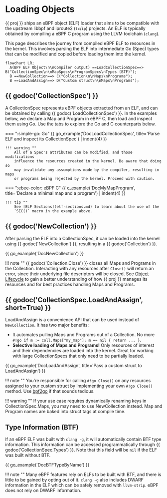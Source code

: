 # Loading Objects

{{ proj }} ships an eBPF object (ELF) loader that aims to be compatible with the
upstream libbpf and iproute2 (`tc`/`ip`) projects. An ELF is typically obtained
by compiling a eBPF C program using the LLVM toolchain (`clang`).

This page describes the journey from compiled eBPF ELF to resources in the
kernel. This involves parsing the ELF into intermediate Go (Spec) types that
can be modified and copied before loading them into the kernel.

```mermaid
flowchart LR;
  A(BPF ELF Object\n\nCompiler output) ==LoadCollectionSpec==> B("CollectionSpec\n\nMapSpecs\nProgramSpecs\nTypes (BTF)");
  B ==NewCollection==> C("Collection\n\nMaps\nPrograms");
  B ==LoadAndAssign==> D("Custom struct\n\nMaps\nPrograms");
```

## {{ godoc('CollectionSpec') }}

A CollectionSpec represents eBPF objects extracted from an ELF, and can be
obtained by calling {{ godoc('LoadCollectionSpec') }}. In the examples below, we
declare a Map and Program in eBPF C, then load and inspect them using Go. Use
the tabs to explore the Go and C counterparts below.

=== ":simple-go: Go"
    {{ go_example('DocLoadCollectionSpec', title='Parse ELF and inspect its CollectionSpec') | indent(4) }}

    !!! warning ""
        All of a Spec's attributes can be modified, and those modifications
        influence the resources created in the kernel. Be aware that doing so
        may invalidate any assumptions made by the compiler, resulting in maps
        or programs being rejected by the kernel. Proceed with caution.

=== ":ebee-color: eBPF C"
    {{ c_example('DocMyMapProgram', title='Declare a minimal map and a program') | indent(4) }}

    !!! tip ""
        See [ELF Sections](elf-sections.md) to learn about the use of the
        `SEC()` macro in the example above.

## {{ godoc('NewCollection') }}

After parsing the ELF into a CollectionSpec, it can be loaded into the kernel
using {{ godoc('NewCollection') }}, resulting in a {{ godoc('Collection') }}.

{{ go_example('DocNewCollection') }}

!!! note ""
    {{ godoc('Collection.Close') }} closes all Maps and Programs in the
    Collection. Interacting with any resources after `Close()` will return an
    error, since their underlying file descriptors will be closed. See [Object
    Lifecycle](object-lifecycle.md) to gain a better understanding of how {{
    proj }} manages its resources and for best practices handling Maps and
    Programs.

## {{ godoc('CollectionSpec.LoadAndAssign', short=True) }}

LoadAndAssign is a convenience API that can be used instead of `NewCollection`.
It has two major benefits:

- It automates pulling Maps and Programs out of a Collection. No more `#!go if m
  := coll.Maps["my_map"]; m == nil { return ... }`.
- **Selective loading of Maps and Programs!** Only resources of interest and
  their dependencies are loaded into the kernel. Great for working with large
  CollectionSpecs that only need to be partially loaded.

{{ go_example('DocLoadAndAssign', title='Pass a custom struct to LoadAndAssign') }}

!!! note ""
    You're responsible for calling `#!go Close()` on any resources assigned to
    your custom struct by implementing your own `#!go Close()` method. Use
    [bpf2go](../bpf2go/index.md) if that sounds tedious.

!!! warning ""
    If your use case requires dynamically renaming keys in CollectionSpec.Maps,
    you may need to use NewCollection instead. Map and Program names are baked
    into struct tags at compile time.

## Type Information (BTF)

If an eBPF ELF was built with `clang -g`, it will automatically contain BTF type
information. This information can be accessed programmatically through {{
godoc('CollectionSpec.Types') }}. Note that this field will be `nil` if the ELF
was built without BTF.

{{ go_example('DocBTFTypeByName') }}

!!! note ""
    Many eBPF features rely on ELFs to be built with BTF, and there is
    little to be gained by opting out of it. `clang -g` also includes DWARF
    information in the ELF which can be safely removed with `llvm-strip`. eBPF
    does not rely on DWARF information.
